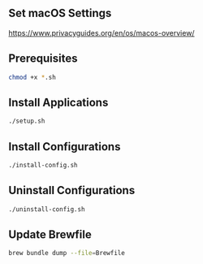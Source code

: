 ## Set macOS Settings

https://www.privacyguides.org/en/os/macos-overview/

## Prerequisites

```bash
chmod +x *.sh
```

## Install Applications

```bash
./setup.sh
```

## Install Configurations

```bash
./install-config.sh
```

## Uninstall Configurations

```bash
./uninstall-config.sh
```

## Update Brewfile

```bash
brew bundle dump --file=Brewfile
```
